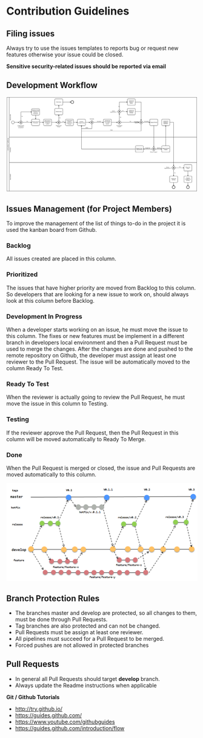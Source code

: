 # Contribution Guidelines

## Filing issues
                            
Always try to use the issues templates to reports bug or request new features otherwise your issue could be closed. 

__Sensitive security-related issues should be reported via email__

## Development Workflow

![Dev-Workflow](docs/media/img/dev-workflow.svg)

## Issues Management (for Project Members)

To improve the management of the list of things to-do in the project it is used the kanban board from Github.

### Backlog

All issues created are placed in this column.


### Prioritized

The issues that have higher priority are moved from Backlog to this column. So developers that are looking for a new issue to work on, should always look at this column before Backlog.


### Development In Progress

When a developer starts working on an issue, he must move the issue to this column. 
The fixes or new features must be implement in a different branch in developers local environment and then a Pull Request must be used to merge the changes. After the changes are done and pushed to the remote repository on Github, the developer must assign at least one reviewer to the Pull Request. The issue will be automatically moved to the column Ready To Test.


### Ready To Test

When the reviewer is actually going to review the Pull Request, he must move the issue in this column to Testing.


### Testing

If the reviewer approve the Pull Request, then the Pull Request in this column will be moved automatically to Ready To Merge.



### Done

When the Pull Request is merged or closed, the issue and Pull Requests are moved automatically to this column. 


![Git Workflow](docs/media/img/git-workflow.png)


## Branch Protection Rules

* The branches master and develop are protected, so all changes to them, must be done through Pull Requests. 
* Tag branches are also protected and can not be changed.
* Pull Requests must be assign at least one reviewer.
* All pipelines must succeed for a Pull Request to be merged.
* Forced pushes are not allowed in protected branches


## Pull Requests

* In general all Pull Requests should target __develop__ branch.
* Always update the Readme instructions when applicable


**Git / Github Tutorials**
* http://try.github.io/
* https://guides.github.com/
* https://www.youtube.com/githubguides
* https://guides.github.com/introduction/flow

